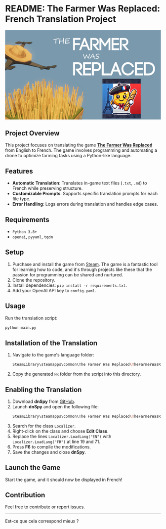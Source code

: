 # README: The Farmer Was Replaced: French Translation Project

![Logo](./logo.png)

## Project Overview
This project focuses on translating the game **[The Farmer Was Replaced](https://store.steampowered.com/app/2060160/The_Farmer_Was_Replaced/)** from English to French. The game involves programming and automating a drone to optimize farming tasks using a Python-like language.

## Features
- **Automatic Translation**: Translates in-game text files (`.txt`, `.md`) to French while preserving structure.
- **Customizable Prompts**: Supports specific translation prompts for each file type.
- **Error Handling**: Logs errors during translation and handles edge cases.

## Requirements
- `Python 3.8+`
- `openai`, `pyyaml`, `tqdm`

## Setup
1. Purchase and install the game from [Steam](https://store.steampowered.com/app/2060160/The_Farmer_Was_Replaced/). The game is a fantastic tool for learning how to code, and it's through projects like these that the passion for programming can be shared and nurtured.
2. Clone the repository.
3. Install dependencies: `pip install -r requirements.txt`.
4. Add your OpenAI API key to `config.yaml`.

## Usage
Run the translation script:
```bash
python main.py
```

## Installation of the Translation
1. Navigate to the game's language folder: 
   ```bash
   SteamLibrary\steamapps\common\The Farmer Was Replaced\TheFarmerWasReplaced_Data\StreamingAssets\Languages
   ```
2. Copy the generated `FR` folder from the script into this directory.

## Enabling the Translation
1. Download **dnSpy** from [GitHub](https://github.com/dnSpy/dnSpy/releases).
2. Launch **dnSpy** and open the following file:
   ```bash
   SteamLibrary\steamapps\common\The Farmer Was Replaced\TheFarmerWasReplaced_Data\Managed\Utils.dll
   ```
3. Search for the class `Localizer`.
4. Right-click on the class and choose **Edit Class**.
5. Replace the lines `Localizer.LoadLang("EN")` with `Localizer.LoadLang("FR")` at line 19 and 71.
6. Press **F6** to compile the modifications.
7. Save the changes and close **dnSpy**.

## Launch the Game
Start the game, and it should now be displayed in French!

## Contribution
Feel free to contribute or report issues.

---

Est-ce que cela correspond mieux ?